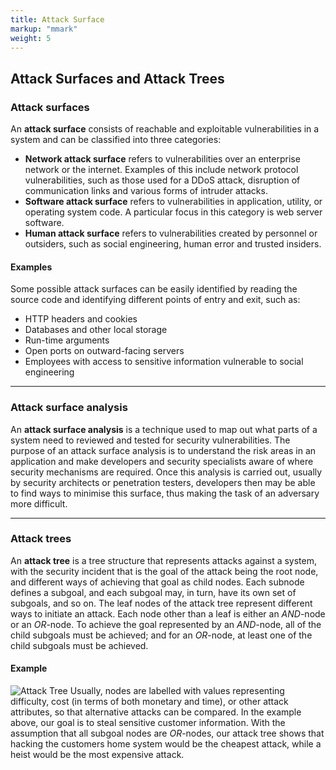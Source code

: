 ```yaml
---
title: Attack Surface
markup: "mmark"
weight: 5
---
```


## Attack Surfaces and Attack Trees
### Attack surfaces
An **attack surface** consists of reachable and exploitable vulnerabilities in a system and can be classified into three categories:
- **Network attack surface** refers to vulnerabilities over an enterprise network or the internet. Examples of this include network protocol vulnerabilities, such as those used for a DDoS attack, disruption of communication links and various forms of intruder attacks.
- **Software attack surface** refers to vulnerabilities in application, utility, or operating system code. A particular focus in this category is web server software.
- **Human attack surface** refers to vulnerabilities created by personnel or outsiders, such as social engineering, human error and trusted insiders.

#### Examples
Some possible attack surfaces can be easily identified by reading the source code and identifying different points of entry and exit, such as:
- HTTP headers and cookies
- Databases and other local storage
- Run-time arguments
- Open ports on outward-facing servers
- Employees with access to sensitive information vulnerable to social engineering

------

### Attack surface analysis
An **attack surface analysis** is a technique used to map out what parts of a system need to reviewed and tested for security vulnerabilities. The purpose of an attack surface analysis is to understand the risk areas in an application and make developers and security specialists aware of where security mechanisms are required. Once this analysis is carried out, usually by security architects or penetration testers, developers then may be able to find ways to minimise this surface, thus making the task of an adversary more difficult.

------

### Attack trees
An **attack tree** is a tree structure that represents attacks against a system, with the security incident that is the goal of the attack being the root node, and different ways of achieving that goal as child nodes. Each subnode defines a subgoal, and each subgoal may, in turn, have its own set of subgoals, and so on. The leaf nodes of the attack tree represent different ways to initiate an attack. Each node other than a leaf is either an *AND*-node or an *OR*-node. To achieve the goal represented by an *AND*-node, all of the child subgoals must be achieved; and for an *OR*-node, at least one of the child subgoals must be achieved.

#### Example
![Attack Tree](/docs/figures/attack-tree.png)
Usually, nodes are labelled with values representing difficulty, cost (in terms of both monetary and time), or other attack attributes, so that alternative attacks can be compared. In the example above, our goal is to steal sensitive customer information. With the assumption that all subgoal nodes are *OR*-nodes, our attack tree shows that hacking the customers home system would be the cheapest attack, while a heist would be the most expensive attack.
